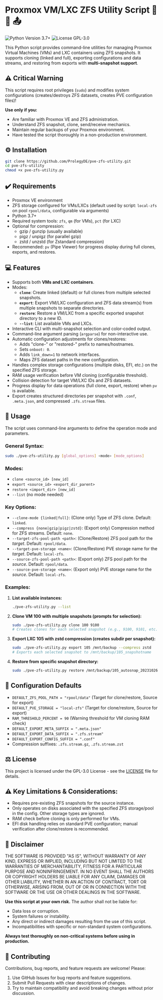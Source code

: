 # Proxmox VM/LXC ZFS Utility Script 💾 🔄 📤

![Python Version 3.7+](https://img.shields.io/badge/Python-3.7%2B-blue) ![License GPL-3.0](https://img.shields.io/badge/License-GPL--3.0-green)

This Python script provides command-line utilities for managing Proxmox Virtual Machines (VMs) and LXC containers using ZFS snapshots. It supports cloning (linked and full), exporting configurations and data streams, and restoring from exports with **multi-snapshot support**.

## ⚠️ Critical Warning

This script requires root privileges (`sudo`) and modifies system configurations (creates/destroys ZFS datasets, creates PVE configuration files)!

**Use only if you:**

*   Are familiar with Proxmox VE and ZFS administration.
*   Understand ZFS snapshot, clone, send/receive mechanics.
*   Maintain regular backups of your Proxmox environment.
*   Have tested the script thoroughly in a non-production environment.

## ⚙️ Installation

```bash
git clone https://github.com/ProlegyDE/pve-zfs-utility.git
cd pve-zfs-utility
chmod +x pve-zfs-utility.py
```

## ✔️ Requirements

*   Proxmox VE environment
*   ZFS storage configured for VMs/LXCs (default used by script: `local-zfs` on pool `rpool/data`, configurable via arguments)
*   Python 3.7+
*   Required system tools: `zfs`, `qm` (for VMs), `pct` (for LXC)
*   Optional for compression:
    *   gzip / gunzip (usually available)
    *   pigz / unpigz (for parallel gzip)
    *   zstd / unzstd (for Zstandard compression)
*   Recommended: `pv` (Pipe Viewer) for progress display during full clones, exports, and restores.

## 💻 Features

*   Supports both **VMs and LXC containers**.
*   Modes:
    *   **`clone`**: Create linked (default) or full clones from multiple selected snapshots.
    *   **`export`**: Export VM/LXC configuration and ZFS data stream(s) from multiple snapshots to separate directories.
    *   **`restore`**: Restore a VM/LXC from a specific exported snapshot directory to a new ID.
    *   **`--list`**: List available VMs and LXCs.
*   Interactive CLI with multi-snapshot selection and color-coded output.
*   Command-line argument parsing (`argparse`) for non-interactive use.
*   Automatic configuration adjustments for clones/restores:
    *   Adds "clone-" or "restored-" prefix to names/hostnames.
    *   Sets `onboot: 0`.
    *   Adds `link_down=1` to network interfaces.
    *   Maps ZFS dataset paths in the new configuration.
*   Handles complex storage configurations (multiple disks, EFI, etc.) on the specified ZFS storage.
*   RAM usage verification before VM cloning (configurable threshold).
*   Collision detection for target VM/LXC IDs and ZFS datasets.
*   Progress display for data operations (full clone, export, restore) when `pv` is available.
*   Export creates structured directories per snapshot with `.conf`, `.meta.json`, and compressed `.zfs.stream` files.

## 🚀 Usage

The script uses command-line arguments to define the operation mode and parameters.

### General Syntax:

```bash
sudo ./pve-zfs-utility.py [global_options] <mode> [mode_options]
```

### Modes:

*   `clone <source_id> [new_id]`
*   `export <source_id> <export_dir_parent>`
*   `restore <import_dir> [new_id]`
*   `--list` (no mode needed)

### Key Options:

*   `--clone-mode {linked|full}`: (Clone only) Type of ZFS clone. Default: `linked`.
*   `--compress {none|gzip|pigz|zstd}`: (Export only) Compression method for ZFS streams. Default: `none`.
*   `--target-zfs-pool-path <path>`: (Clone/Restore) ZFS pool path for the _target_. Default: `rpool/data`.
*   `--target-pve-storage <name>`: (Clone/Restore) PVE storage name for the _target_. Default: `local-zfs`.
*   `--source-zfs-pool-path <path>`: (Export only) ZFS pool path for the _source_. Default: `rpool/data`.
*   `--source-pve-storage <name>`: (Export only) PVE storage name for the _source_. Default: `local-zfs`.

### Examples:

1.  **List available instances:**
    
    ```bash
    ./pve-zfs-utility.py --list
    ```
    
2.  **Clone VM 100 with multiple snapshots (prompts for selection):**
    
    ```bash
    sudo ./pve-zfs-utility.py clone 100 9100
    # Creates clones for each selected snapshot (e.g., 9100, 9101, etc.)
    ```
    
3.  **Export LXC 105 with zstd compression (creates subdir per snapshot):**
    
    ```bash
    sudo ./pve-zfs-utility.py export 105 /mnt/backup --compress zstd
    # Exports each selected snapshot to /mnt/backup/105_snapshotname
    ```
    
4.  **Restore from specific snapshot directory:**
    
    ```bash
    sudo ./pve-zfs-utility.py restore /mnt/backup/105_autosnap_20231026 8101
    ```
    

## 🔧 Configuration Defaults

*   `DEFAULT_ZFS_POOL_PATH = "rpool/data"` (Target for clone/restore, Source for export)
*   `DEFAULT_PVE_STORAGE = "local-zfs"` (Target for clone/restore, Source for export)
*   `RAM_THRESHOLD_PERCENT = 90` (Warning threshold for VM cloning RAM check)
*   `DEFAULT_EXPORT_META_SUFFIX = ".meta.json"`
*   `DEFAULT_EXPORT_DATA_SUFFIX = ".zfs.stream"`
*   `DEFAULT_EXPORT_CONFIG_SUFFIX = ".conf"`
*   Compression suffixes: `.zfs.stream.gz`, `.zfs.stream.zst`

## ⚖️ License

This project is licensed under the GPL-3.0 License - see the [LICENSE](LICENSE) file for details.

## ⚠️ Key Limitations & Considerations:

*   Requires pre-existing ZFS snapshots for the source instance.
*   Only operates on disks associated with the specified ZFS storage/pool in the config. Other storage types are ignored.
*   RAM check before cloning is only performed for VMs.
*   EFI disk handling relies on standard PVE configuration; manual verification after clone/restore is recommended.

## 📄 Disclaimer

THE SOFTWARE IS PROVIDED "AS IS", WITHOUT WARRANTY OF ANY KIND, EXPRESS OR IMPLIED, INCLUDING BUT NOT LIMITED TO THE WARRANTIES OF MERCHANTABILITY, FITNESS FOR A PARTICULAR PURPOSE AND NONINFRINGEMENT. IN NO EVENT SHALL THE AUTHORS OR COPYRIGHT HOLDERS BE LIABLE FOR ANY CLAIM, DAMAGES OR OTHER LIABILITY, WHETHER IN AN ACTION OF CONTRACT, TORT OR OTHERWISE, ARISING FROM, OUT OF OR IN CONNECTION WITH THE SOFTWARE OR THE USE OR OTHER DEALINGS IN THE SOFTWARE.

**Use this script at your own risk.** The author shall not be liable for:

*   Data loss or corruption.
*   System failures or instability.
*   Any direct or indirect damages resulting from the use of this script.
*   Incompatibilities with specific or non-standard system configurations.

**Always test thoroughly on non-critical systems before using in production.**

## 🤝 Contributing

Contributions, bug reports, and feature requests are welcome! Please:

1.  Use GitHub Issues for bug reports and feature suggestions.
2.  Submit Pull Requests with clear descriptions of changes.
3.  Try to maintain compatibility and avoid breaking changes without prior discussion.